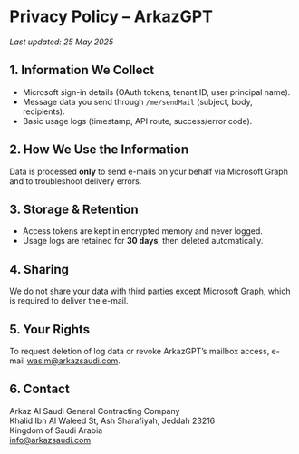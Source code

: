 # Privacy Policy – ArkazGPT

_Last updated: 25 May 2025_

## 1. Information We Collect
* Microsoft sign-in details (OAuth tokens, tenant ID, user principal name).  
* Message data you send through `/me/sendMail` (subject, body, recipients).  
* Basic usage logs (timestamp, API route, success/error code).

## 2. How We Use the Information
Data is processed **only** to send e-mails on your behalf via Microsoft Graph and to troubleshoot delivery errors.

## 3. Storage & Retention
* Access tokens are kept in encrypted memory and never logged.  
* Usage logs are retained for **30 days**, then deleted automatically.

## 4. Sharing
We do not share your data with third parties except Microsoft Graph, which is required to deliver the e-mail.

## 5. Your Rights
To request deletion of log data or revoke ArkazGPT’s mailbox access, e-mail <wasim@arkazsaudi.com>.

## 6. Contact
Arkaz Al Saudi General Contracting Company  
Khalid Ibn Al Waleed St, Ash Sharafiyah, Jeddah 23216  
Kingdom of Saudi Arabia  
<info@arkazsaudi.com>
